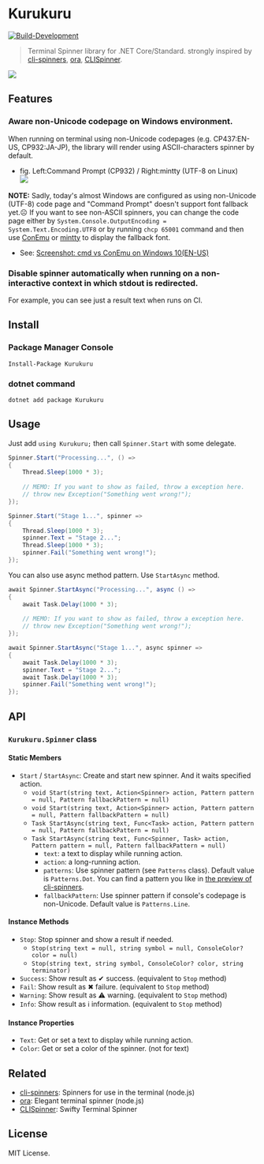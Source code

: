 # Kurukuru
[![Build-Development](https://github.com/mayuki/Kurukuru/workflows/Build-Development/badge.svg)](https://github.com/mayuki/Kurukuru/actions)

> Terminal Spinner library for .NET Core/Standard. strongly inspired by [cli-spinners](https://github.com/sindresorhus/cli-spinners), [ora](https://github.com/sindresorhus/ora), [CLISpinner](https://github.com/kiliankoe/CLISpinner).

![](Resources/Screen-Demo-01.gif)

## Features
### Aware non-Unicode codepage on Windows environment.
When running on terminal using non-Unicode codepages (e.g. CP437:EN-US, CP932:JA-JP), the library will render using ASCII-characters spinner by default.

- fig. Left:Command Prompt (CP932) / Right:mintty (UTF-8 on Linux)<br />![](Resources/Screen-Demo-02.gif) 

**NOTE:** Sadly, today's almost Windows are configured as using non-Unicode (UTF-8) code page and "Command Prompt" doesn't support font fallback yet.☹ If you want to see non-ASCII spinners, you can change the code page either by `System.Console.OutputEncoding = System.Text.Encoding.UTF8` or by running
 `chcp 65001` command and then use [ConEmu](https://conemu.github.io/) or [mintty](https://mintty.github.io/) to display the fallback font. 

- See: [Screenshot: cmd vs ConEmu on Windows 10(EN-US)](Resources/CmdAndConEmu.png)

### Disable spinner automatically when running on a non-interactive context in which stdout is redirected.

For example, you can see just a result text when runs on CI.

## Install

### Package Manager Console
```
Install-Package Kurukuru
```

### **dotnet** command
```
dotnet add package Kurukuru
```


## Usage
Just add `using Kurukuru;` then call `Spinner.Start` with some delegate. 

```csharp
Spinner.Start("Processing...", () =>
{
    Thread.Sleep(1000 * 3);
    
    // MEMO: If you want to show as failed, throw a exception here.
    // throw new Exception("Something went wrong!");
});

Spinner.Start("Stage 1...", spinner =>
{
    Thread.Sleep(1000 * 3);
    spinner.Text = "Stage 2...";
    Thread.Sleep(1000 * 3);
    spinner.Fail("Something went wrong!");
});
```

You can also use async method pattern. Use `StartAsync` method.

```csharp
await Spinner.StartAsync("Processing...", async () =>
{
    await Task.Delay(1000 * 3);
    
    // MEMO: If you want to show as failed, throw a exception here.
    // throw new Exception("Something went wrong!");
});

await Spinner.StartAsync("Stage 1...", async spinner =>
{
    await Task.Delay(1000 * 3);
    spinner.Text = "Stage 2...";
    await Task.Delay(1000 * 3);
    spinner.Fail("Something went wrong!");
});
```

## API
### `Kurukuru.Spinner` class
#### Static Members
- `Start` / `StartAsync`: Create and start new spinner. And it waits specified action.
    - `void Start(string text, Action<Spinner> action, Pattern pattern = null, Pattern fallbackPattern = null)`
    - `void Start(string text, Action<Spinner> action, Pattern pattern = null, Pattern fallbackPattern = null)`
    - `Task StartAsync(string text, Func<Task> action, Pattern pattern = null, Pattern fallbackPattern = null)`
    - `Task StartAsync(string text, Func<Spinner, Task> action, Pattern pattern = null, Pattern fallbackPattern = null)`
        - `text`: a text to display while running action.
        - `action`: a long-running action.
        - `patterns`: Use spinner pattern (see `Patterns` class). Default value is `Patterns.Dot`. You can find a pattern you like in [the preview of cli-spinners](http://jsfiddle.net/sindresorhus/2eLtsbey/embedded/result/).
        - `fallbackPattern`: Use spinner pattern if console's codepage is non-Unicode. Default value is `Patterns.Line`.

#### Instance Methods
- `Stop`: Stop spinner and show a result if needed.
    - `Stop(string text = null, string symbol = null, ConsoleColor? color = null)`
    - `Stop(string text, string symbol, ConsoleColor? color, string terminator)`
- `Success`: Show result as ✔ success. (equivalent to `Stop` method)
- `Fail`: Show result as ✖ failure. (equivalent to `Stop` method)
- `Warning`: Show result as ⚠ warning. (equivalent to `Stop` method)
- `Info`: Show result as ℹ information. (equivalent to `Stop` method)

#### Instance Properties
- `Text`: Get or set a text to display while running action.
- `Color`: Get or set a color of the spinner. (not for text)

## Related

- [cli-spinners](https://github.com/sindresorhus/cli-spinners): Spinners for use in the terminal (node.js)
- [ora](https://github.com/sindresorhus/ora): Elegant terminal spinner (node.js)
- [CLISpinner](https://github.com/kiliankoe/CLISpinner): Swifty Terminal Spinner

## License

MIT License.
